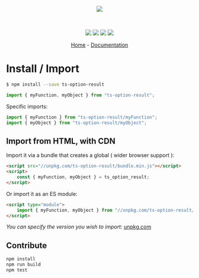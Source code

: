 <p align="center">
    <img src="https://user-images.githubusercontent.com/6702424/80216211-00ef5280-863e-11ea-81de-59f3a3d4b8e4.png">  
</p>
<p align="center">
    <i></i>
    <br>
    <br>
    <img src="https://github.com/garronej/ts-option-result/workflows/ci/badge.svg?branch=main">
    <img src="https://img.shields.io/bundlephobia/minzip/ts-option-result">
    <img src="https://img.shields.io/npm/dw/ts-option-result">
    <img src="https://img.shields.io/npm/l/ts-option-result">
</p>
<p align="center">
  <a href="https://github.com/JeromeBu/ts-option-result">Home</a>
  -
  <a href="https://github.com/JeromeBu/ts-option-result">Documentation</a>
</p>

# Install / Import

```bash
$ npm install --save ts-option-result
```

```typescript
import { myFunction, myObject } from "ts-option-result";
```

Specific imports:

```typescript
import { myFunction } from "ts-option-result/myFunction";
import { myObject } from "ts-option-result/myObject";
```

## Import from HTML, with CDN

Import it via a bundle that creates a global ( wider browser support ):

```html
<script src="//unpkg.com/ts-option-result/bundle.min.js"></script>
<script>
    const { myFunction, myObject } = ts_option_result;
</script>
```

Or import it as an ES module:

```html
<script type="module">
    import { myFunction, myObject } from "//unpkg.com/ts-option-result/zz_esm/index.js";
</script>
```

_You can specify the version you wish to import:_ [unpkg.com](https://unpkg.com)

## Contribute

```bash
npm install
npm run build
npm test
```

